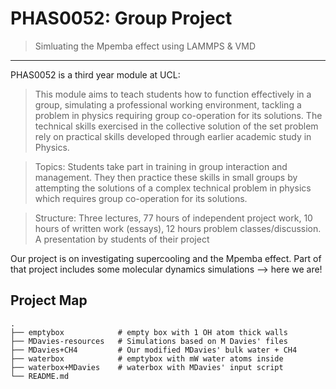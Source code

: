 # PHAS0052: Group Project
> Simluating the Mpemba effect using LAMMPS & VMD

---

PHAS0052 is a third year module at UCL:

> This module aims to teach students how to function effectively in a group, simulating a professional working environment, tackling a problem in physics requiring group co-operation for its solutions. The technical skills exercised in the collective solution of the set problem rely on practical skills developed through earlier academic study in Physics.

> Topics:
> Students take part in training in group interaction and management. They then practice these skills in small groups by attempting the solutions of a complex technical problem in physics which requires group co-operation for its solutions.

> Structure: Three lectures, 77 hours of independent project work, 10 hours of written work (essays), 12 hours problem classes/discussion. A presentation by students of their project

Our project is on investigating supercooling and the Mpemba effect. Part of that project includes some molecular dynamics simulations --> here we are!


## Project Map


    .
    ├── emptybox            # empty box with 1 OH atom thick walls
    ├── MDavies-resources   # Simulations based on M Davies' files
    ├── MDavies+CH4         # Our modified MDavies' bulk water + CH4
    ├── waterbox            # emptybox with mW water atoms inside
    ├── waterbox+MDavies    # waterbox with MDavies' input script
    └── README.md


